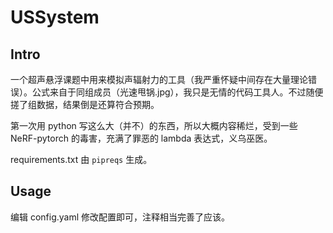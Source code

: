 # USSystem

## Intro

一个超声悬浮课题中用来模拟声辐射力的工具（我严重怀疑中间存在大量理论错误）。公式来自于同组成员（光速甩锅.jpg），我只是无情的代码工具人。不过随便搓了组数据，结果倒是还算符合预期。

第一次用 python 写这么大（并不）的东西，所以大概内容稀烂，受到一些 NeRF-pytorch 的毒害，充满了罪恶的 lambda 表达式，义乌巫医。

requirements.txt 由 `pipreqs` 生成。

## Usage

编辑 config.yaml 修改配置即可，注释相当完善了应该。